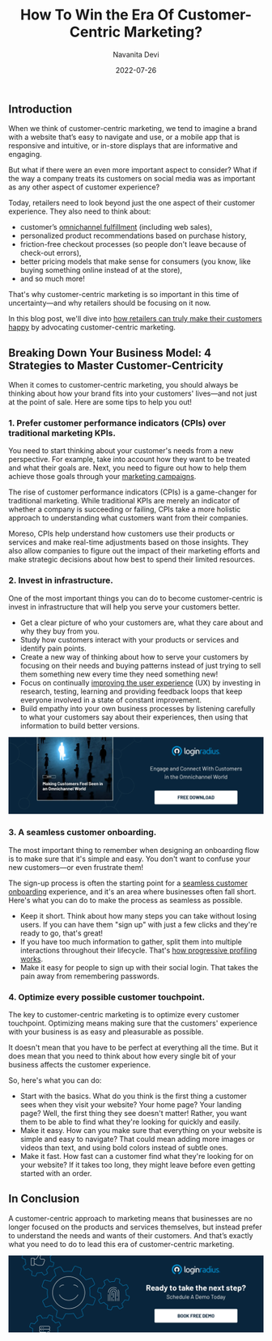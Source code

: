 ﻿---
title: "How To Win the Era Of Customer-Centric Marketing?"
date: "2022-07-26"
coverImage: "customer-centric.webp"
tags: ["customer onboarding", "cx", "progressive profiling"]
author: "Navanita Devi"
description: "A customer-centric approach to marketing means that businesses are no longer focused on the products themselves, but instead prefer to understand customer demands. This blog explains how retailers can make their customers happy by advocating customer-centricity."
metadescription: "Customer-centric marketing is very important in this time of uncertainty and retailers should be focusing on it. Learn how retailers can make their customers happy."
metatitle: "How To Lead This Era Of Customer-Centric Marketing?"
---

## Introduction 

When we think of customer-centric marketing, we tend to imagine a brand with a website that’s easy to navigate and use, or a mobile app that is responsive and intuitive, or in-store displays that are informative and engaging.

But what if there were an even more important aspect to consider? What if the way a company treats its customers on social media was as important as any other aspect of customer experience?

Today, retailers need to look beyond just the one aspect of their customer experience. They also need to think about: 

* customer’s [omnichannel fulfillment](https://www.loginradius.com/blog/growth/what-is-omnichannel-cx/) (including web sales),
* personalized product recommendations based on purchase history,
* friction-free checkout processes (so people don't leave because of check-out errors),
* better pricing models that make sense for consumers (you know, like buying something online instead of at the store),
* and so much more!

That's why customer-centric marketing is so important in this time of uncertainty—and why retailers should be focusing on it now.

In this blog post, we'll dive into [how retailers can truly make their customers happy](https://www.loginradius.com/blog/growth/consumer-management-to-consumer-engagement/) by advocating customer-centric marketing. 


## Breaking Down Your Business Model: 4 Strategies to Master Customer-Centricity

When it comes to customer-centric marketing, you should always be thinking about how your brand fits into your customers' lives—and not just at the point of sale. Here are some tips to help you out! 


### 1. Prefer customer performance indicators (CPIs) over traditional marketing KPIs.

You need to start thinking about your customer's needs from a new perspective. For example, take into account how they want to be treated and what their goals are. Next, you need to figure out how to help them achieve those goals through your [marketing campaigns](https://www.loginradius.com/blog/growth/customize-marketing-programs-on-consumer-journey/).

The rise of customer performance indicators (CPIs) is a game-changer for traditional marketing. While traditional KPIs are merely an indicator of whether a company is succeeding or failing, CPIs take a more holistic approach to understanding what customers want from their companies.

Moreso, CPIs help understand how customers use their products or services and make real-time adjustments based on those insights. They also allow companies to figure out the impact of their marketing efforts and make strategic decisions about how best to spend their limited resources.

### 2. Invest in infrastructure.

One of the most important things you can do to become customer-centric is invest in infrastructure that will help you serve your customers better.

* Get a clear picture of who your customers are, what they care about and why they buy from you.
* Study how customers interact with your products or services and identify pain points.
* Create a new way of thinking about how to serve your customers by focusing on their needs and buying patterns instead of just trying to sell them something new every time they need something new!
* Focus on continually [improving the user experience](https://www.loginradius.com/blog/growth/how-to-improve-the-customer-xperience/) (UX) by investing in research, testing, learning and providing feedback loops that keep everyone involved in a state of constant improvement.
* Build empathy into your own business processes by listening carefully to what your customers say about their experiences, then using that information to build better versions.

[![EB-omnichannel](EB-omnichannel.webp)](https://www.loginradius.com/resource/making-customers-feel-seen-in-an-omnichannel-world/)


### 3. A seamless customer onboarding.

The most important thing to remember when designing an onboarding flow is to make sure that it's simple and easy. You don't want to confuse your new customers—or even frustrate them!

The sign-up process is often the starting point for a [seamless customer onboarding](https://www.loginradius.com/blog/growth/smooth-onboarding-positive-user-impression/) experience, and it's an area where businesses often fall short. Here's what you can do to make the process as seamless as possible.

* Keep it short. Think about how many steps you can take without losing users. If you can have them "sign up" with just a few clicks and they're ready to go, that's great!
* If you have too much information to gather, split them into multiple interactions throughout their lifecycle. That's [how progressive profiling works](https://www.loginradius.com/blog/identity/progressive-profiling/).
* Make it easy for people to sign up with their social login. That takes the pain away from remembering passwords. 


### 4.  Optimize every possible customer touchpoint.

The key to customer-centric marketing is to optimize every customer touchpoint. Optimizing means making sure that the customers' experience with your business is as easy and pleasurable as possible. 

It doesn't mean that you have to be perfect at everything all the time. But it does mean that you need to think about how every single bit of your business affects the customer experience.

So, here's what you can do:

* Start with the basics. What do you think is the first thing a customer sees when they visit your website? Your home page? Your landing page? Well, the first thing they see doesn't matter! Rather, you want them to be able to find what they're looking for quickly and easily.
* Make it easy. How can you make sure that everything on your website is simple and easy to navigate? That could mean adding more images or videos than text, and using bold colors instead of subtle ones.
* Make it fast. How fast can a customer find what they're looking for on your website? If it takes too long, they might leave before even getting started with an order. 


## In Conclusion 

A customer-centric approach to marketing means that businesses are no longer focused on the products and services themselves, but instead prefer to understand the needs and wants of their customers. And that’s exactly what you need to do to lead this era of customer-centric marketing. 

[![book-a-demo-Consultation](../../assets/book-a-demo-loginradius.webp)](https://www.loginradius.com/contact-us?utm_source=blog&utm_medium=web&utm_campaign=lead-era-customer-centric-marketing)